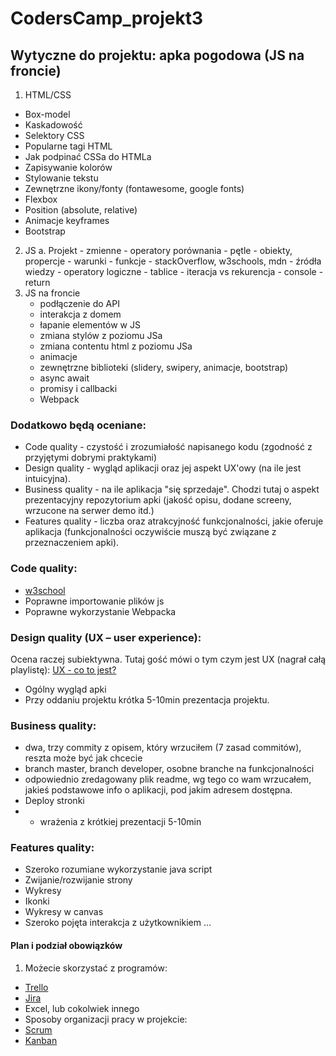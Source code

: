 # CodersCamp_projekt3

## Wytyczne do projektu: apka pogodowa (JS na froncie)
1. HTML/CSS
- Box-model
- Kaskadowość
- Selektory CSS
- Popularne tagi HTML
- Jak podpinać CSSa do HTMLa
- Zapisywanie kolorów
- Stylowanie tekstu
- Zewnętrzne ikony/fonty (fontawesome, google fonts)
- Flexbox
- Position (absolute, relative)
- Animacje keyframes
- Bootstrap
2. JS
    a. Projekt
        - zmienne
        - operatory porównania
        - pętle
        - obiekty, propercje
        - warunki
        - funkcje
        - stackOverflow, w3schools, mdn - źródła wiedzy
        - operatory logiczne
        - tablice
        - iteracja vs rekurencja
        - console
        - return
3. JS na froncie
    - podłączenie do API
    - interakcja z domem
    - łapanie elementów w JS
    - zmiana stylów z poziomu JSa
    - zmiana contentu html z poziomu JSa
    - animacje
    - zewnętrzne biblioteki (slidery, swipery, animacje, bootstrap)
    - async await
    - promisy i callbacki
    - Webpack


### Dodatkowo będą oceniane:
- Code quality - czystość i zrozumiałość napisanego kodu (zgodność z przyjętymi dobrymi praktykami)
- Design quality - wygląd aplikacji oraz jej aspekt UX'owy (na ile jest intuicyjna).
- Business quality - na ile aplikacja "się sprzedaje". Chodzi tutaj o aspekt prezentacyjny repozytorium apki (jakość opisu, dodane screeny, wrzucone na serwer demo itd.)
- Features quality - liczba oraz atrakcyjność funkcjonalności, jakie oferuje aplikacja (funkcjonalności oczywiście muszą być związane z przeznaczeniem apki).

### Code quality:
- [w3school](https://www.w3schools.com/js/js_conventions.asp)
- Poprawne importowanie plików js
- Poprawne wykorzystanie Webpacka

### Design quality (UX – user experience):
Ocena raczej subiektywna.
Tutaj gość mówi o tym czym jest UX (nagrał całą playlistę):
[UX - co to jest?](https://www.youtube.com/watch?v=xR9ed8QiWfk&t=330s)
- Ogólny wygląd apki
- Przy oddaniu projektu krótka 5-10min prezentacja projektu.

### Business quality:
- dwa, trzy commity z opisem, który wrzuciłem (7 zasad commitów), reszta może być jak chcecie
- branch master, branch developer, osobne branche na funkcjonalności
- odpowiednio zredagowany plik readme, wg tego co wam wrzucałem, jakieś podstawowe info o aplikacji, pod jakim adresem dostępna.
- Deploy stronki
- + wrażenia z krótkiej prezentacji 5-10min

### Features quality:
- Szeroko rozumiane wykorzystanie java script
- Zwijanie/rozwijanie strony
- Wykresy
- Ikonki
- Wykresy w canvas
- Szeroko pojęta interakcja z użytkownikiem …

#### Plan i podział obowiązków
1. Możecie skorzystać z programów:
- [Trello](https://trello.com/en)
- [Jira](https://www.atlassian.com/software/jira/guides)
- Excel, lub cokolwiek innego
- Sposoby organizacji pracy w projekcie:
- [Scrum](https://www.youtube.com/watch?v=XU0llRltyFM)
- [Kanban](https://www.youtube.com/watch?v=R8dYLbJiTUE)